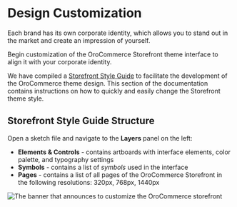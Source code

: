 <a id="frontend-design-customization"></a>

# Design Customization

Each brand has its own corporate identity, which allows you to stand out in the market and create an impression of yourself.

Begin customization of the OroCommerce Storefront theme interface to align it with your corporate identity.

We have compiled a [Storefront Style Guide](../quick-start.md#storefront-style-guide-quick-start) to facilitate the development of the OroCommerce theme design. This section of the documentation contains instructions on how to quickly and easily change the Storefront theme style.

## Storefront Style Guide Structure

Open a sketch file and navigate to the **Layers** panel on the left:

* **Elements & Controls** - contains artboards with interface elements, color palette, and typography settings
* **Symbols** - contains a list of *symbols* used in the interface
* **Pages** - contains a list of all pages of the OroCommerce Storefront in the following resolutions: 320px, 768px, 1440px

![The banner that announces to customize the OroCommerce storefront](img/frontend/storefront-design/LetsCustomize.jpg)
